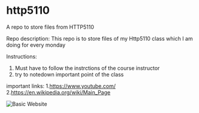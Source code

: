 # http5110
A repo to store files from HTTP5110

Repo description: This repo is to store files of my Http5110 class which I am doing for every monday

Instructions: 
1. Must have to follow the instrctions of the course instructor
2. try to notedown important point of the class

important links:
1.https://www.youtube.com/
2.https://en.wikipedia.org/wiki/Main_Page

![Basic Website](https://www.google.com/search?q=introduction+to+website&sca_esv=577270961&tbm=isch&sxsrf=AM9HkKln2Xqng8xPaXhsDoHg9uvnElowVg:1698439490148&source=lnms&sa=X&ved=2ahUKEwjuxu2TjJeCAxUhkokEHYhdCgQQ_AUoAXoECAEQAw&biw=1536&bih=707&dpr=1.25#imgrc=puWq8PQVK9bS1M&imgdii=i3r4G5-jSjCn8M)

